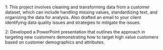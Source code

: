 1: This project involves cleaning and transforming data from a customer dataset, which can include handling missing values, standardizing text, and organizing the data for analysis. Also drafted an email to your client identifying data quality issues and strategies to mitigate the issues.

2: Developed a PowerPoint presentation that outlines the approach in targeting new customers demonstrating how to target high value customers based on customer demographics and attributes.
